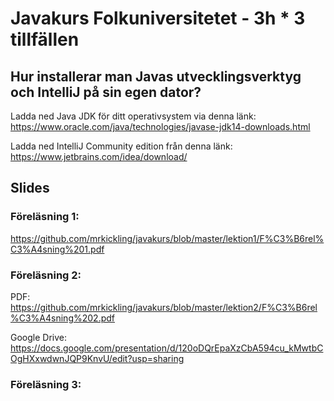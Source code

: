 # Javakurs Folkuniversitetet - 3h \* 3 tillfällen 

## Hur installerar man Javas utvecklingsverktyg och IntelliJ på sin egen dator?
Ladda ned Java JDK för ditt operativsystem via denna länk: https://www.oracle.com/java/technologies/javase-jdk14-downloads.html

Ladda ned IntelliJ Community edition från denna länk: https://www.jetbrains.com/idea/download/

## Slides
### Föreläsning 1: 
https://github.com/mrkickling/javakurs/blob/master/lektion1/F%C3%B6rel%C3%A4sning%201.pdf

### Föreläsning 2: 
PDF: https://github.com/mrkickling/javakurs/blob/master/lektion2/F%C3%B6rel%C3%A4sning%202.pdf

Google Drive: https://docs.google.com/presentation/d/120oDQrEpaXzCbA594cu_kMwtbCOgHXxwdwnJQP9KnvU/edit?usp=sharing

### Föreläsning 3:
